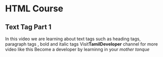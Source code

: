 <h1>HTML Course</h1>
<h2>Text Tag Part 1</h2>
<p>In this video we are learning about text tags such as heading tags, paragraph tags 
, bold and italic tags
Visit<b>TamilDeveloper</b> channel for more video like this
Become a developer by learninng in your <i>mother tonque<i/>
